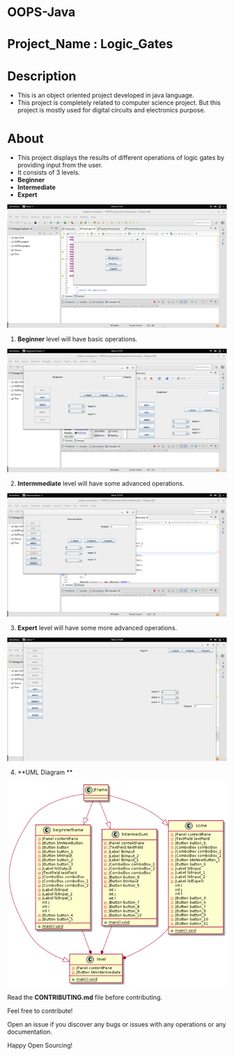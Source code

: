 # OOPS-Java

# Project_Name : Logic_Gates

# Description
- This is an object oriented project developed in java language.
- This project is completely related to computer science project. But this project is mostly used for digital circuits and electronics purpose.


# About
- This project displays the results of different operations of logic gates by providing input from the user.
- It consists of 3 levels.
- **Beginner**
- **Intermediate**
- **Expert**

![Choose a level](https://github.com/tharun143/OOPS-Java/blob/master/images/Screenshot%20from%202018-11-07%2017-37-15.png)


1. **Beginner** level will have basic operations.

![Beginner level](https://github.com/tharun143/OOPS-Java/blob/master/images/Screenshot%20from%202018-11-07%2017-37-33.png)

2. **Intermmediate** level will have some advanced operations.

![Intermmediate level](https://github.com/tharun143/OOPS-Java/blob/master/images/Screenshot%20from%202018-11-07%2017-37-53.png)

3. **Expert** level will have some more advanced operations.

![Expert level](https://github.com/tharun143/OOPS-Java/blob/master/images/Screenshot%20from%202018-11-07%2017-38-16.png)

4. **UML Diagram **

![](https://github.com/tharun143/OOPS-Java/blob/master/UML/tharunuml.png)

Read the **CONTRIBUTING.md** file before contributing.

Feel free to contribute!

Open an issue if you discover any bugs or issues with any operations or any documentation.

Happy Open Sourcing!
